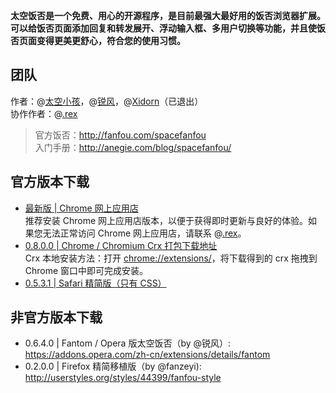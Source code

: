 **太空饭否是一个免费、用心的开源程序，是目前最强大最好用的饭否浏览器扩展。可以给饭否页面添加回复和转发展开、浮动输入框、多用户切换等功能，并且使饭否页面变得更美更舒心，符合您的使用习惯。**

## 团队
作者：@[太空小孩](http://fanfou.com/anegie)，@[锐风](http://fanfou.com/ruif)，@[Xidorn](http://fanfou.com/xidorn)（已退出）  
协作作者：@[.rex](http://fanfou.com/zhasm)  
> 官方饭否：http://fanfou.com/spacefanfou  
> 入门手册：http://anegie.com/blog/spacefanfou/ 

## 官方版本下载
* [最新版 | Chrome 网上应用店](https://chrome.google.com/webstore/detail/mfofmcdbaeajgdeihmcjjohmhepcdcol)  
推荐安装 Chrome 网上应用店版本，以便于获得即时更新与良好的体验。如果您无法正常访问 Chrome 网上应用店，请联系 @[.rex](http://fanfou.com/zhasm)。
* [0.8.0.0 | Chrome / Chromium Crx 打包下载地址](http://pan.baidu.com/share/link?shareid=369410&uk=1932005134)  
Crx 本地安装方法：打开 [chrome://extensions/](chrome://extensions/)，将下载得到的 crx 拖拽到 Chrome 窗口中即可完成安装。
* [0.5.3.1 | Safari 精简版（只有 CSS）](https://dl.dropbox.com/u/2912260/apps/space_fanfou_safari_0531.safariextz)

## 非官方版本下载
* 0.6.4.0 | Fantom / Opera 版太空饭否（by @锐风）: https://addons.opera.com/zh-cn/extensions/details/fantom
* 0.2.0.0 | Firefox 精简移植版（by @fanzeyi): http://userstyles.org/styles/44399/fanfou-style
